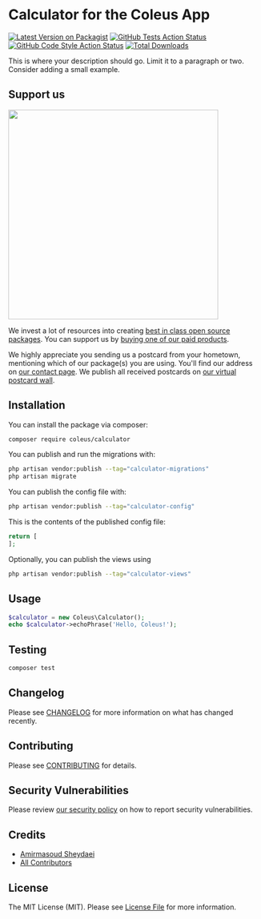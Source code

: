 # Calculator for the Coleus App

[![Latest Version on Packagist](https://img.shields.io/packagist/v/coleus/calculator.svg?style=flat-square)](https://packagist.org/packages/coleus/calculator)
[![GitHub Tests Action Status](https://img.shields.io/github/actions/workflow/status/coleus/calculator/run-tests.yml?branch=main&label=tests&style=flat-square)](https://github.com/coleus/calculator/actions?query=workflow%3Arun-tests+branch%3Amain)
[![GitHub Code Style Action Status](https://img.shields.io/github/actions/workflow/status/coleus/calculator/fix-php-code-style-issues.yml?branch=main&label=code%20style&style=flat-square)](https://github.com/coleus/calculator/actions?query=workflow%3A"Fix+PHP+code+style+issues"+branch%3Amain)
[![Total Downloads](https://img.shields.io/packagist/dt/coleus/calculator.svg?style=flat-square)](https://packagist.org/packages/coleus/calculator)

This is where your description should go. Limit it to a paragraph or two. Consider adding a small example.

## Support us

[<img src="https://github-ads.s3.eu-central-1.amazonaws.com/calculator.jpg?t=1" width="419px" />](https://spatie.be/github-ad-click/calculator)

We invest a lot of resources into creating [best in class open source packages](https://spatie.be/open-source). You can support us by [buying one of our paid products](https://spatie.be/open-source/support-us).

We highly appreciate you sending us a postcard from your hometown, mentioning which of our package(s) you are using. You'll find our address on [our contact page](https://spatie.be/about-us). We publish all received postcards on [our virtual postcard wall](https://spatie.be/open-source/postcards).

## Installation

You can install the package via composer:

```bash
composer require coleus/calculator
```

You can publish and run the migrations with:

```bash
php artisan vendor:publish --tag="calculator-migrations"
php artisan migrate
```

You can publish the config file with:

```bash
php artisan vendor:publish --tag="calculator-config"
```

This is the contents of the published config file:

```php
return [
];
```

Optionally, you can publish the views using

```bash
php artisan vendor:publish --tag="calculator-views"
```

## Usage

```php
$calculator = new Coleus\Calculator();
echo $calculator->echoPhrase('Hello, Coleus!');
```

## Testing

```bash
composer test
```

## Changelog

Please see [CHANGELOG](CHANGELOG.md) for more information on what has changed recently.

## Contributing

Please see [CONTRIBUTING](CONTRIBUTING.md) for details.

## Security Vulnerabilities

Please review [our security policy](../../security/policy) on how to report security vulnerabilities.

## Credits

- [Amirmasoud Sheydaei](https://github.com/amirmasoud)
- [All Contributors](../../contributors)

## License

The MIT License (MIT). Please see [License File](LICENSE.md) for more information.
